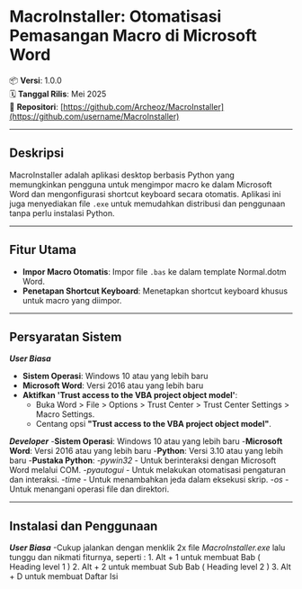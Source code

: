 # MacroInstaller: Otomatisasi Pemasangan Macro di Microsoft Word

📦 **Versi**: 1.0.0  
🗓️ **Tanggal Rilis**: Mei 2025  
🔗 **Repositori**: [https://github.com/Archeoz/MacroInstaller](https://github.com/username/MacroInstaller)

---

## Deskripsi

MacroInstaller adalah aplikasi desktop berbasis Python yang memungkinkan pengguna untuk mengimpor macro ke dalam Microsoft Word dan mengonfigurasi shortcut keyboard secara otomatis. Aplikasi ini juga menyediakan file `.exe` untuk memudahkan distribusi dan penggunaan tanpa perlu instalasi Python.

---

## Fitur Utama

- **Impor Macro Otomatis**: Impor file `.bas` ke dalam template Normal.dotm Word.
- **Penetapan Shortcut Keyboard**: Menetapkan shortcut keyboard khusus untuk macro yang diimpor.

---

## Persyaratan Sistem

**_User Biasa_**

- **Sistem Operasi**: Windows 10 atau yang lebih baru
- **Microsoft Word**: Versi 2016 atau yang lebih baru
- **Aktifkan 'Trust access to the VBA project object model'**:
  - Buka Word > File > Options > Trust Center > Trust Center Settings > Macro Settings.
  - Centang opsi **"Trust access to the VBA project object model"**.

**_Developer_** -**Sistem Operasi**: Windows 10 atau yang lebih baru -**Microsoft Word**: Versi 2016 atau yang lebih baru -**Python**: Versi 3.10 atau yang lebih baru -**Pustaka Python**: -_pywin32_ - Untuk berinteraksi dengan Microsoft Word melalui COM. -_pyautogui_ - Untuk melakukan otomatisasi pengaturan dan interaksi. -_time_ - Untuk menambahkan jeda dalam eksekusi skrip. -_os_ - Untuk menangani operasi file dan direktori.

---

## Instalasi dan Penggunaan

**_User Biasa_**
-Cukup jalankan dengan menklik 2x file _MacroInstaller.exe_ lalu tunggu dan nikmati fiturnya, seperti : 1. Alt + 1 untuk membuat Bab ( Heading level 1 ) 2. Alt + 2 untuk membuat Sub Bab ( Heading level 2 ) 3. Alt + D untuk membuat Daftar Isi
